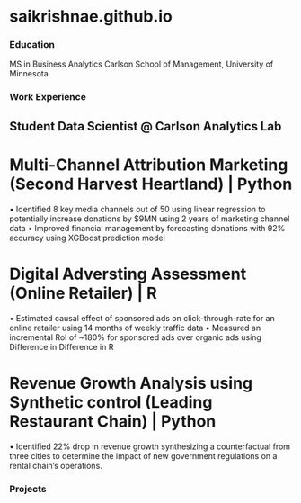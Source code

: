 # saikrishnae.github.io

### Education
MS in Business Analytics
Carlson School of Management,
University of Minnesota

### Work Experience
## Student Data Scientist @ Carlson Analytics Lab
# Multi-Channel Attribution Marketing (Second Harvest Heartland) | Python
• Identified 8 key media channels out of 50 using linear regression to potentially increase donations by $9MN using 2 years of marketing channel data
• Improved financial management by forecasting donations with 92% accuracy using XGBoost prediction model

# Digital Adversting Assessment (Online Retailer) | R
• Estimated causal effect of sponsored ads on click-through-rate for an online retailer using 14 months of weekly traffic data
• Measured an incremental RoI of ~180% for sponsored ads over organic ads using Difference in Difference in R

# Revenue Growth Analysis using Synthetic control (Leading Restaurant Chain) | Python
• Identified 22% drop in revenue growth synthesizing a counterfactual from three cities to determine the impact of new government regulations on a rental chain’s operations.

### Projects
